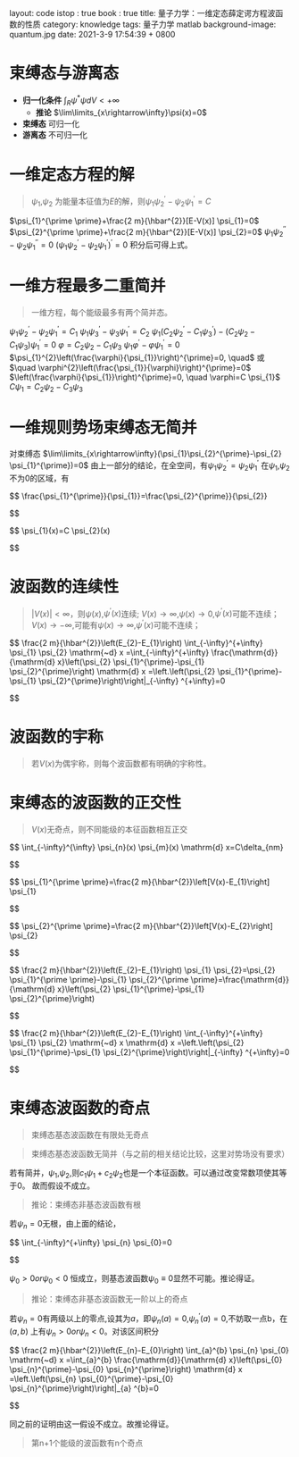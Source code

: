 layout: code
istop : true
book : true
title: 量子力学：一维定态薛定谔方程波函数的性质
category: knowledge
tags: 量子力学 matlab
background-image: quantum.jpg
date: 2021-3-9 17:54:39 + 0800

# 束缚态与游离态

* **归一化条件**
  $\int_R\psi^*\psi dV < +\infty$
  * **推论** $\lim\limits_{x\rightarrow\infty}\psi(x)=0$
* **束缚态** 可归一化
* **游离态** 不可归一化

# 一维定态方程的解

> $\psi_1$,$\psi_2$ 为能量本征值为$E$的解，则$\psi_{1} \psi_{2}^{\prime}-\psi_{2} \psi_{1}^{\prime}=C$

$\psi_{1}^{\prime \prime}+\frac{2 m}{\hbar^{2}}[E-V(x)] \psi_{1}=0$
$\psi_{2}^{\prime \prime}+\frac{2 m}{\hbar^{2}}[E-V(x)] \psi_{2}=0$
$\psi_{1} \psi_{2}^{\prime \prime}-\psi_{2} \psi_{1}^{\prime \prime}=0$
$\left(\psi_{1} \psi_{2}^{\prime}-\psi_{2} \psi_{1}^{\prime}\right)^{\prime}=0$
积分后可得上式。

# 一维方程最多二重简并

> 一维方程，每个能级最多有两个简并态。

$\psi_{1} \psi_{2}^{\prime}-\psi_{2} \psi_{1}^{\prime}=C_{1}$
$\psi_{1} \psi_{3}^{\prime}-\psi_{3} \psi_{1}^{\prime}=C_{2}$
$\psi_{1}\left(C_{2} \psi_{2}^{\prime}-C_{1} \psi_{3}^{\prime}\right)-\left(C_{2} \psi_{2}-C_{1} \psi_{3}\right) \psi_{1}^{\prime}=0$
$\varphi=C_{2} \psi_{2}-C_{1} \psi_{3}$
$\psi_{1} \varphi^{\prime}-\varphi \psi_{1}^{\prime}=0$
$\psi_{1}^{2}\left(\frac{\varphi}{\psi_{1}}\right)^{\prime}=0, \quad$ 或 $\quad \varphi^{2}\left(\frac{\psi_{1}}{\varphi}\right)^{\prime}=0$
$\left(\frac{\varphi}{\psi_{1}}\right)^{\prime}=0, \quad \varphi=C \psi_{1}$
$C \psi_{1}=C_{2} \psi_{2}-C_{3} \psi_{3}$

# 一维规则势场束缚态无简并

对束缚态 $\lim\limits_{x\rightarrow\infty}(\psi_{1}\psi_{2}^{\prime}-\psi_{2} \psi_{1}^{\prime})=0$
由上一部分的结论，在全空间，有$\psi_{1} \psi_{2}^{\prime}=\psi_{2} \psi_{1}^{\prime}$
在$\psi_1$,$\psi_2$ 不为0的区域，有

$$
\frac{\psi_{1}^{\prime}}{\psi_{1}}=\frac{\psi_{2}^{\prime}}{\psi_{2}}

$$

$$
\psi_{1}(x)=C \psi_{2}(x)

$$

# 波函数的连续性

> $|V(x)|\lt\infty$，则$\psi(x)$,$\psi^{\prime}(x)$连续;
> $V(x)\rightarrow\infty$,$\psi(x)\rightarrow 0$,$\psi^\prime(x)$可能不连续；
> $V(x)\rightarrow-\infty$,可能有$\psi(x)\rightarrow \infty$,$\psi^\prime(x)$可能不连续；

$$
\frac{2 m}{\hbar^{2}}\left(E_{2}-E_{1}\right) \int_{-\infty}^{+\infty} \psi_{1} \psi_{2} \mathrm{~d} x 
=\int_{-\infty}^{+\infty} \frac{\mathrm{d}}{\mathrm{d} x}\left(\psi_{2} \psi_{1}^{\prime}-\psi_{1} \psi_{2}^{\prime}\right) 
\mathrm{d} x =\left.\left(\psi_{2} \psi_{1}^{\prime}-\psi_{1} \psi_{2}^{\prime}\right)\right|_{-\infty} ^{+\infty}=0

$$

# 波函数的宇称

> 若$V(x)$为偶宇称，则每个波函数都有明确的宇称性。

# 束缚态的波函数的正交性

> $V(x)$无奇点，则不同能级的本征函数相互正交

$$
\int_{-\infty}^{\infty} \psi_{n}(x) \psi_{m}(x) \mathrm{d} x=C\delta_{nm}

$$

$$
\psi_{1}^{\prime \prime}=\frac{2 m}{\hbar^{2}}\left[V(x)-E_{1}\right] \psi_{1}

$$

$$
\psi_{2}^{\prime \prime}=\frac{2 m}{\hbar^{2}}\left[V(x)-E_{2}\right] \psi_{2}

$$

$$
\frac{2 m}{\hbar^{2}}\left(E_{2}-E_{1}\right) \psi_{1} \psi_{2}=\psi_{2} \psi_{1}^{\prime \prime}-\psi_{1}
 \psi_{2}^{\prime \prime}=\frac{\mathrm{d}}{\mathrm{d} x}\left(\psi_{2} \psi_{1}^{\prime}-\psi_{1} \psi_{2}^{\prime}\right)

$$

$$
\frac{2 m}{\hbar^{2}}\left(E_{2}-E_{1}\right) \int_{-\infty}^{+\infty} \psi_{1} \psi_{2} \mathrm{~d} x 
\mathrm{d} x =\left.\left(\psi_{2} \psi_{1}^{\prime}-\psi_{1} \psi_{2}^{\prime}\right)\right|_{-\infty} ^{+\infty}=0

$$

# 束缚态波函数的奇点

> 束缚态基态波函数在有限处无奇点

> 束缚态基态波函数无简并（与之前的相关结论比较，这里对势场没有要求）

若有简并，$\psi_1$,$\psi_2$,则$c_1 \psi_{1}+c_2 \psi_{2}$也是一个本征函数。可以通过改变常数项使其等于0。
故而假设不成立。

> 推论：束缚态非基态波函数有根

若$\psi_n=0$无根，由上面的结论，

$$
\int_{-\infty}^{+\infty} \psi_{n} \psi_{0}=0

$$

$\psi_0>0 or \psi_0<0$ 恒成立，则基态波函数$\psi_0\equiv 0$显然不可能。推论得证。

> 推论：束缚态非基态波函数无一阶以上的奇点

若$\psi_n=0$有两级以上的零点,设其为$a$，即$\psi_n(a)=0$,$\psi_n^{\prime}(a)=0$,不妨取一点b，在$(a,b)$
上有$\psi_n>0 or \psi_n<0$。对该区间积分

$$
\frac{2 m}{\hbar^{2}}\left(E_{n}-E_{0}\right) \int_{a}^{b} \psi_{n} \psi_{0} \mathrm{~d} x
=\int_{a}^{b} \frac{\mathrm{d}}{\mathrm{d} x}\left(\psi_{0} \psi_{n}^{\prime}-\psi_{0} \psi_{n}^{\prime}\right)
\mathrm{d} x =\left.\left(\psi_{n} \psi_{0}^{\prime}-\psi_{0} \psi_{n}^{\prime}\right)\right|_{a} ^{b}=0

$$

同之前的证明由这一假设不成立。故推论得证。

> 第n+1个能级的波函数有n个奇点
